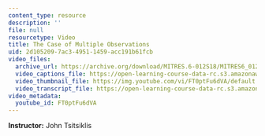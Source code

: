 ```yaml
---
content_type: resource
description: ''
file: null
resourcetype: Video
title: The Case of Multiple Observations
uid: 2d105209-7ac3-4951-1459-acc191b61fcb
video_files:
  archive_url: https://archive.org/download/MITRES.6-012S18/MITRES6_012S18_L15-04_300k.mp4
  video_captions_file: https://open-learning-course-data-rc.s3.amazonaws.com/res-6-012-introduction-to-probability-spring-2018/d40beafa776752bcbd34dc304e2a5a3e_FT0ptFu6dVA.vtt
  video_thumbnail_file: https://img.youtube.com/vi/FT0ptFu6dVA/default.jpg
  video_transcript_file: https://open-learning-course-data-rc.s3.amazonaws.com/res-6-012-introduction-to-probability-spring-2018/a893cd5f885e496782733bddaf2af750_FT0ptFu6dVA.pdf
video_metadata:
  youtube_id: FT0ptFu6dVA
---
```


**Instructor:** John Tsitsiklis